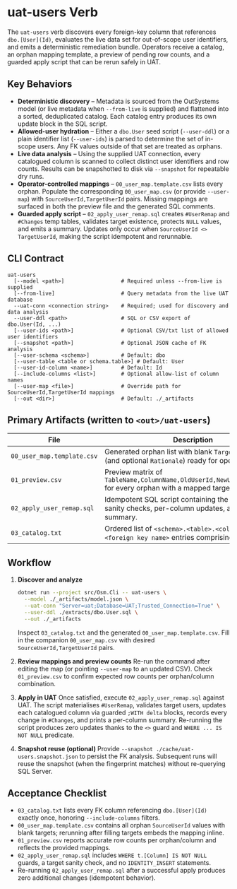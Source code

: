 # uat-users Verb

The `uat-users` verb discovers every foreign-key column that references `dbo.[User](Id)`, evaluates the live data set for out-of-scope user identifiers, and emits a deterministic remediation bundle. Operators receive a catalog, an orphan mapping template, a preview of pending row counts, and a guarded apply script that can be rerun safely in UAT.

## Key Behaviors

* **Deterministic discovery** – Metadata is sourced from the OutSystems model (or live metadata when `--from-live` is supplied) and flattened into a sorted, deduplicated catalog. Each catalog entry produces its own update block in the SQL script.
* **Allowed-user hydration** – Either a `dbo.User` seed script (`--user-ddl`) or a plain identifier list (`--user-ids`) is parsed to determine the set of in-scope users. Any FK values outside of that set are treated as orphans.
* **Live data analysis** – Using the supplied UAT connection, every catalogued column is scanned to collect distinct user identifiers and row counts. Results can be snapshotted to disk via `--snapshot` for repeatable dry runs.
* **Operator-controlled mappings** – `00_user_map.template.csv` lists every orphan. Populate the corresponding `00_user_map.csv` (or provide `--user-map`) with `SourceUserId,TargetUserId` pairs. Missing mappings are surfaced in both the preview file and the generated SQL comments.
* **Guarded apply script** – `02_apply_user_remap.sql` creates `#UserRemap` and `#Changes` temp tables, validates target existence, protects `NULL` values, and emits a summary. Updates only occur when `SourceUserId <> TargetUserId`, making the script idempotent and rerunnable.

## CLI Contract

```
uat-users
  [--model <path>]                  # Required unless --from-live is supplied
  [--from-live]                     # Query metadata from the live UAT database
  --uat-conn <connection string>    # Required; used for discovery and data analysis
  --user-ddl <path>                 # SQL or CSV export of dbo.User(Id, ...)
  [--user-ids <path>]               # Optional CSV/txt list of allowed user identifiers
  [--snapshot <path>]               # Optional JSON cache of FK analysis
  [--user-schema <schema>]          # Default: dbo
  [--user-table <table or schema.table>] # Default: User
  [--user-id-column <name>]         # Default: Id
  [--include-columns <list>]        # Optional allow-list of column names
  [--user-map <file>]               # Override path for SourceUserId,TargetUserId mappings
  [--out <dir>]                     # Default: ./_artifacts
```

## Primary Artifacts (written to `<out>/uat-users`)

| File | Description |
| --- | --- |
| `00_user_map.template.csv` | Generated orphan list with blank `TargetUserId` fields (and optional `Rationale`) ready for operator input. |
| `01_preview.csv` | Preview matrix of `TableName,ColumnName,OldUserId,NewUserId,RowCount` for every orphan with a mapped target. |
| `02_apply_user_remap.sql` | Idempotent SQL script containing the mapping, sanity checks, per-column updates, and a change summary. |
| `03_catalog.txt` | Ordered list of `<schema>.<table>.<column> -- <foreign key name>` entries comprising the catalog. |

## Workflow

1. **Discover and analyze**
   ```bash
   dotnet run --project src/Osm.Cli -- uat-users \
     --model ./_artifacts/model.json \
     --uat-conn "Server=uat;Database=UAT;Trusted_Connection=True" \
     --user-ddl ./extracts/dbo.User.sql \
     --out ./_artifacts
   ```
   Inspect `03_catalog.txt` and the generated `00_user_map.template.csv`. Fill in the companion `00_user_map.csv` with desired `SourceUserId,TargetUserId` pairs.

2. **Review mappings and preview counts**
   Re-run the command after editing the map (or pointing `--user-map` to an updated CSV). Check `01_preview.csv` to confirm expected row counts per orphan/column combination.

3. **Apply in UAT**
   Once satisfied, execute `02_apply_user_remap.sql` against UAT. The script materialises `#UserRemap`, validates target users, updates each catalogued column via guarded `;WITH delta` blocks, records every change in `#Changes`, and prints a per-column summary. Re-running the script produces zero updates thanks to the `<>` guard and `WHERE ... IS NOT NULL` predicate.

4. **Snapshot reuse (optional)**
   Provide `--snapshot ./cache/uat-users.snapshot.json` to persist the FK analysis. Subsequent runs will reuse the snapshot (when the fingerprint matches) without re-querying SQL Server.

## Acceptance Checklist

* `03_catalog.txt` lists every FK column referencing `dbo.[User](Id)` exactly once, honoring `--include-columns` filters.
* `00_user_map.template.csv` contains all orphan `SourceUserId` values with blank targets; rerunning after filling targets embeds the mapping inline.
* `01_preview.csv` reports accurate row counts per orphan/column and reflects the provided mappings.
* `02_apply_user_remap.sql` includes `WHERE t.[Column] IS NOT NULL` guards, a target sanity check, and no `IDENTITY_INSERT` statements.
* Re-running `02_apply_user_remap.sql` after a successful apply produces zero additional changes (idempotent behavior).

